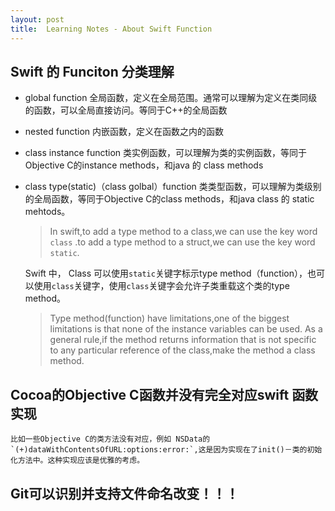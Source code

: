 ```yaml
---
layout: post
title:  Learning Notes - About Swift Function 
---
```


## Swift 的 Funciton 分类理解
- global function
	全局函数，定义在全局范围。通常可以理解为定义在类同级的函数，可以全局直接访问。等同于C++的全局函数
	
- nested function
	内嵌函数，定义在函数之内的函数

- class instance function
	类实例函数，可以理解为类的实例函数，等同于Objective C的instance methods，和java 的 class methods

- class type(static)（class golbal）function
	类类型函数，可以理解为类级别的全局函数，等同于Objective C的class methods，和java class 的 static mehtods。
	
	> In swift,to add a type method to a class,we can use the key word `class` .to add a type method to a struct,we can use the key word `static`.  
	
	Swift 中， Class 可以使用`static`关键字标示type method（function），也可以使用`class`关键字，使用`class`关键字会允许子类重载这个类的type method。 
	
	> Type method(function) have limitations,one of the biggest limitations is that none of the instance variables can be used. 
	> As a general rule,if the method returns information that is not specific to any particular reference of the class,make the method a class method.                                                                                                                                                                                                                                                                                                                                                                                                                                                                                          
	
	
## Cocoa的Objective C函数并没有完全对应swift 函数实现
	比如一些Objective C的类方法没有对应，例如 NSData的`(+)dataWithContentsOfURL:options:error:`,这是因为实现在了init()－类的初始化方法中。这种实现应该是优雅的考虑。

## Git可以识别并支持文件命名改变！！！


